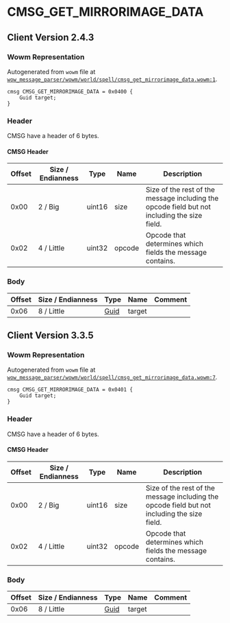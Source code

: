 # CMSG_GET_MIRRORIMAGE_DATA

## Client Version 2.4.3

### Wowm Representation

Autogenerated from `wowm` file at [`wow_message_parser/wowm/world/spell/cmsg_get_mirrorimage_data.wowm:1`](https://github.com/gtker/wow_messages/tree/main/wow_message_parser/wowm/world/spell/cmsg_get_mirrorimage_data.wowm#L1).
```rust,ignore
cmsg CMSG_GET_MIRRORIMAGE_DATA = 0x0400 {
    Guid target;
}
```
### Header

CMSG have a header of 6 bytes.

#### CMSG Header

| Offset | Size / Endianness | Type   | Name   | Description |
| ------ | ----------------- | ------ | ------ | ----------- |
| 0x00   | 2 / Big           | uint16 | size   | Size of the rest of the message including the opcode field but not including the size field.|
| 0x02   | 4 / Little        | uint32 | opcode | Opcode that determines which fields the message contains.|

### Body

| Offset | Size / Endianness | Type | Name | Comment |
| ------ | ----------------- | ---- | ---- | ------- |
| 0x06 | 8 / Little | [Guid](../types/packed-guid.md) | target |  |

## Client Version 3.3.5

### Wowm Representation

Autogenerated from `wowm` file at [`wow_message_parser/wowm/world/spell/cmsg_get_mirrorimage_data.wowm:7`](https://github.com/gtker/wow_messages/tree/main/wow_message_parser/wowm/world/spell/cmsg_get_mirrorimage_data.wowm#L7).
```rust,ignore
cmsg CMSG_GET_MIRRORIMAGE_DATA = 0x0401 {
    Guid target;
}
```
### Header

CMSG have a header of 6 bytes.

#### CMSG Header

| Offset | Size / Endianness | Type   | Name   | Description |
| ------ | ----------------- | ------ | ------ | ----------- |
| 0x00   | 2 / Big           | uint16 | size   | Size of the rest of the message including the opcode field but not including the size field.|
| 0x02   | 4 / Little        | uint32 | opcode | Opcode that determines which fields the message contains.|

### Body

| Offset | Size / Endianness | Type | Name | Comment |
| ------ | ----------------- | ---- | ---- | ------- |
| 0x06 | 8 / Little | [Guid](../types/packed-guid.md) | target |  |

